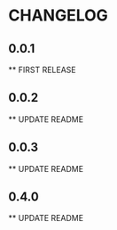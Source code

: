 # CHANGELOG

## 0.0.1

** FIRST RELEASE

## 0.0.2

** UPDATE README

## 0.0.3

** UPDATE README

## 0.4.0

** UPDATE README
